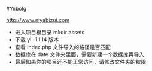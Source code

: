 #Yiibolg

http://www.niyabizui.com

 * 进入项目根目录 mkdir assets
 * 下载 yii-1.1.14 版本 
 * 查看 index.php 文件导入的路径是否匹配
 * 数据库在 date 文件夹里面，需要新建一个数据库再导入
 * 最后如果你的项目还不能正常访问，请修改文件夹的权限
